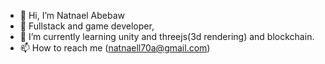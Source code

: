 - 👋 Hi, I’m Natnael Abebaw
- 👀 Fullstack and game developer,
- 🌱 I’m currently learning unity and threejs(3d rendering) and blockchain.
- 📫 How to reach me (natnaell70a@gmail.com)
<!---
natnaelAbebaw/natnaelAbebaw is a ✨ special ✨ repository because its `README.md` (this file) appears on your GitHub profile.
You can click the Preview link to take a look at your changes.
--->
